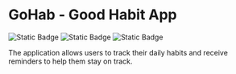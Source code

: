 # GoHab - Good Habit App
![Static Badge](https://img.shields.io/badge/platform-Android-green?color=3DDC84&link=https%3A%2F%2Fdeveloper.android.com%2F) ![Static Badge](https://img.shields.io/badge/Kotlin-1.9.22-purple?color=7f52ff&link=https%3A%2F%2Fkotlinlang.org%2Fdocs%2Fhome.html) ![Static Badge](https://img.shields.io/badge/licence-MIT-red?color=9d2235&link=https%3A%2F%2Fgithub.com%2Fgpillaca%2FUpcomingMovies%2Fblob%2Fmaster%2FLICENSE)

The application allows users to track their daily habits and receive reminders to help them stay on track. 
